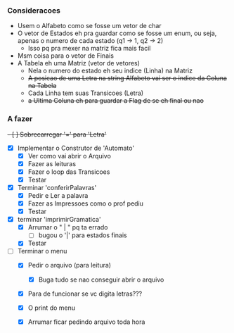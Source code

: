 
### Consideracoes

- Usem o Alfabeto como se fosse um vetor de char
- O vetor de Estados eh pra guardar como se fosse um enum, ou seja, apenas o numero de cada estado (q1 -> 1, q2 -> 2)
    - Isso pq pra mexer na matriz fica mais facil
- Msm coisa para o vetor de Finais
- A Tabela eh uma Matriz (vetor de vetores)
    - Nela o numero do estado eh seu indice (Linha) na Matriz
    - ~~A posicao de uma Letra na string Alfabeto vai ser o indice da Coluna na Tabela~~
    - Cada Linha tem suas Transicoes (Letra)
    - ~~a Ultima Coluna eh para guardar a Flag de se eh final ou nao~~


### A fazer

~~- [ ] Sobrecarregar '=' para 'Letra'~~
- [x] Implementar o Construtor de 'Automato'
    - [x] Ver como vai abrir o Arquivo
    - [x] Fazer as leituras
    - [x] Fazer o loop das Transicoes
    - [x] Testar
- [x] Terminar 'conferirPalavras'
    - [x] Pedir e Ler a palavra
    - [x] Fazer as Impressoes como o prof pediu
    - [x] Testar
- [x] terminar 'imprimirGramatica'
    - [x] Arrumar o " | " pq ta errado
        - [ ] bugou o '|' para estados finais 
    - [x] Testar
- [ ] Terminar o menu
    - [x] Pedir o arquivo (para leitura)
        - [x] Buga tudo se nao conseguir abrir o arquivo
    - [x] Para de funcionar se vc digita letras???
    - [x] O print do menu
    - [x] Arrumar ficar pedindo arquivo toda hora

